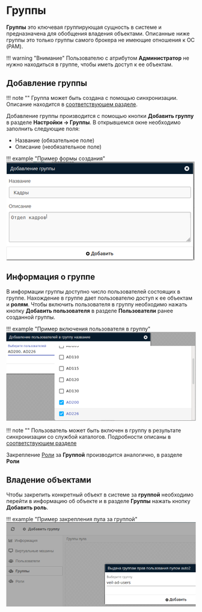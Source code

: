 # Группы

**Группы** это ключевая группирующая сущность в системе и предназначена для обобщения владения объектами.
Описанные ниже группы это только группы самого брокера не имеющие отношения к ОС (PAM).

!!! warning "Внимание"
    Пользователю с атрибутом **Администратор** не нужно находиться в группе, чтобы иметь доступ к ее объектам.

## Добавление группы

!!! note ""
    Группа может быть создана с помощью синхронизации. Описание находится в 
    [соответствующем разделе](../active_directory/ad_extend.md).

Добавление группы производится с помощью кнопки **Добавить группу** в разделе **Настройки -> Группы**.
В открывшемся окне необходимо заполнить следующие поля:
- Название (обязательное поле)
- Описание (необязательное поле)

!!! example "Пример формы создания"
    ![image](../../_assets/vdi/auth/group.png)

## Информация о группе

В информации группы доступно число пользователей состоящих в группе. Нахождение в группе дает пользователю доступ 
к ее объектам и **ролям**.
Чтобы включить пользователя в группу необходимо нажать кнопку **Добавить пользователя** в разделе **Пользователи**
ранее созданной группы.

!!! example "Пример включения пользователя в группу"
    ![image](../../_assets/vdi/auth/group_user_ad.png)

!!! note ""
    Пользователь может быть включен в группу в результате синхронизации со службой каталогов. Подробности описаны в 
    [соответствующем разделе](../active_directory/info.md)

Закрепление [Роли](./roles.md) за **Группой** производится аналогично, в разделе **Роли**

## Владение объектами

Чтобы закрепить конкретный объект в системе за **группой** необходимо перейти в информацию об объекте и в разделе 
**Группы** нажать кнопку **Добавить роль**.

!!! example "Пример закрепления пула за группой"
    ![image](../../_assets/vdi/auth/pool_group.png)
